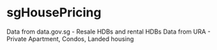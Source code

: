 # sgHousePricing

Data from data.gov.sg - Resale HDBs and rental HDBs
Data from URA - Private Apartment, Condos, Landed housing

